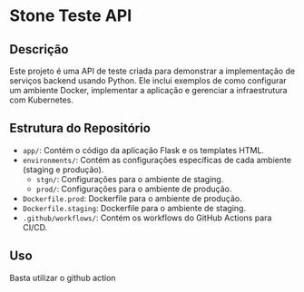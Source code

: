 # Stone Teste API

## Descrição

Este projeto é uma API de teste criada para demonstrar a implementação de serviços backend usando Python. Ele inclui exemplos de como configurar um ambiente Docker, implementar a aplicação e gerenciar a infraestrutura com Kubernetes.

## Estrutura do Repositório

- `app/`: Contém o código da aplicação Flask e os templates HTML.
- `environments/`: Contém as configurações específicas de cada ambiente (staging e produção).
    - `stgn/`: Configurações para o ambiente de staging.
    - `prod/`: Configurações para o ambiente de produção.
- `Dockerfile.prod`: Dockerfile para o ambiente de produção.
- `Dockerfile.staging`: Dockerfile para o ambiente de staging.
- `.github/workflows/`: Contém os workflows do GitHub Actions para CI/CD.

## Uso

Basta utilizar o github action

